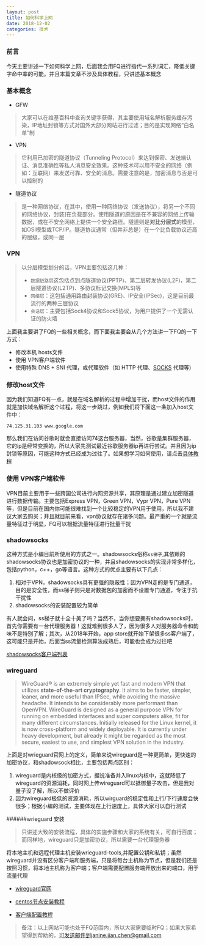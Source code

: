 ```yaml
---
layout: post
title: 如何科学上网
date: 2018-12-02
categories: 技术
---
```


### 前言

今天主要讲述一下如何科学上网，后面我会用FQ进行指代一系列词汇，降低关键字命中率的可能。并且本篇文章不涉及具体教程，只讲述基本概念

### 基本概念

* GFW

> 大家可以在维基百科中查询关键字获得，其主要使用域名解析服务缓存污染，IP地址封锁等方式对国外大部分网站进行过滤；目的是实现网络“白名单”制

* VPN

> 它利用已加密的隧道协议（Tunneling Protocol）来达到保密、发送端认证、消息准确性等私人消息安全效果。这种技术可以用不安全的网络（例如：互联网）来发送可靠、安全的消息。需要注意的是，加密消息与否是可以控制的

* 隧道协议

>是一种网络协议，在其中，使用一种网络协议（发送协议），将另一个不同的网络协议，封装]在负载部分。使用隧道的原因是在不兼容的网络上传输数据，或在不安全网络上提供一个安全路径。隧道则是**对比分层式**的模型，如OSI模型或TCP/IP。隧道协议通常（但并非总是）在一个比负载协议还高的层级，或同一层

### VPN

> 以分层模型划分的话，VPN主要包括这几种：
>
> * `数据链路层`这包括点到点隧道协议(PPTP)、第二层转发协议(L2F)，第二层隧道协议(L2TP)、多协议标记交换(MPLS)等
> * `网络层`：这包括通用路由封装协议(GRE)、IP安全(IPSec)，这是目前最流行的两种三层协议
> * `会话层`：主要包括Sock4协议和Sock5协议，为用户提供了一个无需认证的防火墙



上面我主要讲了FQ的一些相关概念，而下面我主要会从几个方法讲一下FQ的一下方式：

* 修改本机 hosts文件
* 使用 VPN客户端软件
* 使用特殊 DNS + SNI 代理，或代理软件（如 HTTP 代理、[SOCKS](https://zh.wikipedia.org/wiki/SOCKS) 代理等)

### 修改host文件

因为我们知道FQ有一点，就是在域名解析的过程中增加干扰，而host文件的作用就是加快域名解析这个过程，将这一步跳过，例如我们将下面这一条加入host文件中：

```
74.125.31.103 www.google.com
```

那么我们在访问谷歌时就会直接访问74这台服务器，当然，谷歌是集群服务器，它的ip是经常变换的，所以大家先测试最近谷歌服务器ip再进行尝试。并且因为ip封锁等原因，可能这种方式已经成为过往了。如果想学习如何使用，请点击[具体教程](https://anjingwd.github.io/AnJingwd.github.io/2017/08/02/%E4%BF%AE%E6%94%B9host%E6%96%87%E4%BB%B6-%E7%A7%91%E5%AD%A6%E4%B8%8A%E7%BD%91/)

### 使用 VPN客户端软件

VPN目前主要用于一些跨国公司进行内网资源共享，其原理是通过建立加密隧道进行数据传输。主要包括Express VPN，Green VPN，Vypr VPN，Pure VPN等，但是目前在国内你可能很难找到一个比较稳定的VPN用于使用，所以我不建议大家去购买；并且就目前来看，vpn协议就存在诸多问题。最严重的一个就是流量特征过于明显，FQ可以根据流量特征进行批量干扰

### shadowsocks

这种方式是小编目前所使用的方式之一。shadowsocks俗称`ss梯子`,其依赖的shadowsocks协议也是加密协议的一种，并且shadowsocks的实现非常多样化，包括python，c++，go等语言。这种方式的优点主要有以下几点：

1. 相对于VPN，shadowsocks具有更强的隐蔽性；因为VPN走的是专门通道，目的是安全性，而ss梯子则只是对数据包的加密而不设置专门通道，专注于抗干扰性
2. shadowsocks的安装配置较为简单

有人就会问，ss梯子就十全十美了吗？当然不，当你想要拥有shadowsocks时，首先你需要有一台代理服务器！这就难到很多人了，因为很多人对服务器命令和韵味不是特别了解；其次，从2018年开始，app store就开始下架很多ss客户端了，这可能只是开始，后面当ss流量检测算法成熟后，可能也会成为过往吧

[shadowsocks客户端列表](https://blog.pika666.cn/%E6%8A%80%E6%9C%AF/2018-06-10.html)

### wireguard

> WireGuard® is an extremely simple yet fast and modern VPN that utilizes **state-of-the-art cryptography**. It aims to be faster, simpler, leaner, and more useful than IPSec, while avoiding the massive headache. It intends to be considerably more performant than OpenVPN. WireGuard is designed as a general purpose VPN for running on embedded interfaces and super computers alike, fit for many different circumstances. Initially released for the Linux kernel, it is now cross-platform and widely deployable. It is currently under heavy development, but already it might be regarded as the most secure, easiest to use, and simplest VPN solution in the industry.

上面是对wrieguard官网上的定义，简单来说wireguard是一种更简单，更快速的加密协议，和shadowsock相比，主要包括两点区别：

1. wireguard是内核级的加密方式，据说准备并入linux内核中，这就降低了wireguard的资源消耗，同时网上传wireguard可以抵御量子攻击，但是我对量子没了解，所以不做评价
2. 因为wireguard极低的资源消耗，所以wirguard的稳定性和上行/下行速度会快很多；根据小编的测试，主要体现在上行速度上，具体大家可以自行测试



######wrieguard 安装

> 只讲述大致的安装流程，具体的实施步骤和大家的系统有关，可自行百度；而同样地，wireguard只是加密协议，所以需要一台代理服务器

将本地主机和远程代理主机安装wrieguard-tools,并配置公钥和私钥；虽然wireguard并没有区分客户端和服务端，只是将每台主机称为节点，但是我们还是按照习惯，将本地主机称为客户端；客户端需要配置服务端开放出来的端口，用于流量代理

* [wireguard官网](https://www.wireguard.com/)

* [centos节点安装教程](https://www.atrandys.com/2018/886.html)

* [客户端配置教程](https://chenshaoju.github.io/post/tunsafe-wireguard/)


> 备注：以上网站可能也处于FQ范围内，所以大家需要临时FQ；如果大家希望得到帮助的，可发送邮件到janine.jian.chen@gmail.com
